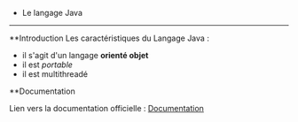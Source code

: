 * Le langage Java
---
**Introduction
Les caractéristiques du Langage Java :
+ il s'agit d'un langage **orienté objet**
+ il est *portable*
+ il est multithreadé

**Documentation

Lien vers la documentation officielle : [Documentation](https://docs.oracle.com/en/java/)

